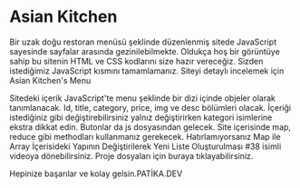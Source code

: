 # Asian Kitchen
Bir uzak doğu restoran menüsü şeklinde düzenlenmiş sitede JavaScript sayesinde sayfalar arasında gezinilebilmekte. Oldukça hoş bir görüntüye sahip bu sitenin HTML ve CSS kodlarını size hazır vereceğiz. Sizden istediğimiz JavaScript kısmını tamamlamanız. Siteyi detaylı incelemek için Asian Kitchen's Menu

Sitedeki içerik JavaScript'te menu şeklinde bir dizi içinde objeler olarak tanımlanacak.
Id, title, category, price, img ve desc bölümleri olacak.
İçeriği istediğiniz gibi değiştirebilirsiniz yalnız değiştirirken kategori isimlerine ekstra dikkat edin.
Butonlar da js dosyasından gelecek.
Site içerisinde map, reduce gibi methodları kullanmanız gerekecek. Hatırlamıyorsanız Map ile Array İçerisideki Yapının Değiştirilerek Yeni Liste Oluşturulması #38 isimli videoya dönebilirsiniz.
Proje dosyaları için buraya tıklayabilirsiniz.

Hepinize başarılar ve kolay gelsin.PATİKA.DEV
